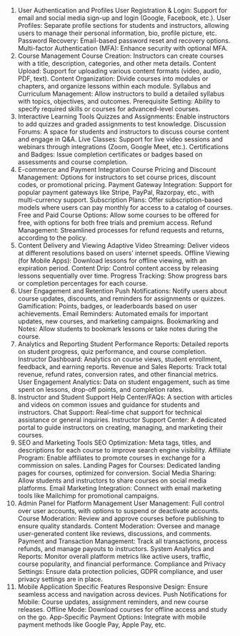 1. User Authentication and Profiles
User Registration & Login: Support for email and social media sign-up and login (Google, Facebook, etc.).
User Profiles: Separate profile sections for students and instructors, allowing users to manage their personal information, bio, profile picture, etc.
Password Recovery: Email-based password reset and recovery options.
Multi-factor Authentication (MFA): Enhance security with optional MFA.
2. Course Management
Course Creation: Instructors can create courses with a title, description, categories, and other meta details.
Content Upload: Support for uploading various content formats (video, audio, PDF, text).
Content Organization: Divide courses into modules or chapters, and organize lessons within each module.
Syllabus and Curriculum Management: Allow instructors to build a detailed syllabus with topics, objectives, and outcomes.
Prerequisite Setting: Ability to specify required skills or courses for advanced-level courses.
3. Interactive Learning Tools
Quizzes and Assignments: Enable instructors to add quizzes and graded assignments to test knowledge.
Discussion Forums: A space for students and instructors to discuss course content and engage in Q&A.
Live Classes: Support for live video sessions and webinars through integrations (Zoom, Google Meet, etc.).
Certifications and Badges: Issue completion certificates or badges based on assessments and course completion.
4. E-commerce and Payment Integration
Course Pricing and Discount Management: Options for instructors to set course prices, discount codes, or promotional pricing.
Payment Gateway Integration: Support for popular payment gateways like Stripe, PayPal, Razorpay, etc., with multi-currency support.
Subscription Plans: Offer subscription-based models where users can pay monthly for access to a catalog of courses.
Free and Paid Course Options: Allow some courses to be offered for free, with options for both free trials and premium access.
Refund Management: Streamlined processes for refund requests and returns, according to the policy.
5. Content Delivery and Viewing
Adaptive Video Streaming: Deliver videos at different resolutions based on users’ internet speeds.
Offline Viewing (for Mobile Apps): Download lessons for offline viewing, with an expiration period.
Content Drip: Control content access by releasing lessons sequentially over time.
Progress Tracking: Show progress bars or completion percentages for each course.
6. User Engagement and Retention
Push Notifications: Notify users about course updates, discounts, and reminders for assignments or quizzes.
Gamification: Points, badges, or leaderboards based on user achievements.
Email Reminders: Automated emails for important updates, new courses, and marketing campaigns.
Bookmarking and Notes: Allow students to bookmark lessons or take notes during the course.
7. Analytics and Reporting
Student Performance Reports: Detailed reports on student progress, quiz performance, and course completion.
Instructor Dashboard: Analytics on course views, student enrollment, feedback, and earning reports.
Revenue and Sales Reports: Track total revenue, refund rates, conversion rates, and other financial metrics.
User Engagement Analytics: Data on student engagement, such as time spent on lessons, drop-off points, and completion rates.
8. Instructor and Student Support
Help Center/FAQs: A section with articles and videos on common issues and guidance for students and instructors.
Chat Support: Real-time chat support for technical assistance or general inquiries.
Instructor Support Center: A dedicated portal to guide instructors on creating, managing, and marketing their courses.
9. SEO and Marketing Tools
SEO Optimization: Meta tags, titles, and descriptions for each course to improve search engine visibility.
Affiliate Program: Enable affiliates to promote courses in exchange for a commission on sales.
Landing Pages for Courses: Dedicated landing pages for courses, optimized for conversion.
Social Media Sharing: Allow students and instructors to share courses on social media platforms.
Email Marketing Integration: Connect with email marketing tools like Mailchimp for promotional campaigns.
10. Admin Panel for Platform Management
User Management: Full control over user accounts, with options to suspend or deactivate accounts.
Course Moderation: Review and approve courses before publishing to ensure quality standards.
Content Moderation: Oversee and manage user-generated content like reviews, discussions, and comments.
Payment and Transaction Management: Track all transactions, process refunds, and manage payouts to instructors.
System Analytics and Reports: Monitor overall platform metrics like active users, traffic, course popularity, and financial performance.
Compliance and Privacy Settings: Ensure data protection policies, GDPR compliance, and user privacy settings are in place.
11. Mobile Application Specific Features
Responsive Design: Ensure seamless access and navigation across devices.
Push Notifications for Mobile: Course updates, assignment reminders, and new course releases.
Offline Mode: Download courses for offline access and study on the go.
App-Specific Payment Options: Integrate with mobile payment methods like Google Pay, Apple Pay, etc.
